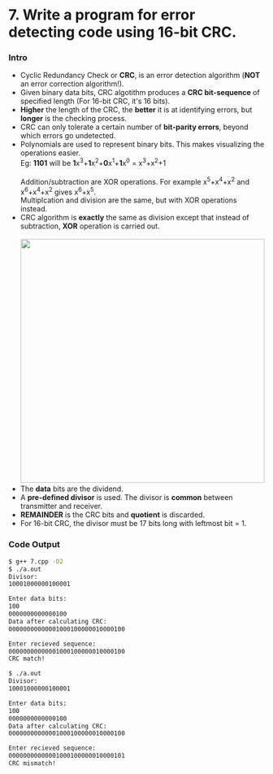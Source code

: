 # 7. Write a program for error detecting code using 16-bit CRC.

### Intro

* Cyclic Redundancy Check or **CRC**, is an error detection algorithm (**NOT** an error correction algorithm!).
* Given binary data bits, CRC algotithm produces a **CRC bit-sequence** of specified length (For 16-bit CRC, it's 16 bits).
* **Higher** the length of the CRC, the **better** it is at identifying errors, but **longer** is the checking process.
* CRC can only tolerate a certain number of **bit-parity errors**, beyond which errors go undetected.
* Polynomials are used to represent binary bits. This makes visualizing the operations easier.<br>
	Eg:	**1101** will be **1**x<sup>3</sup>+**1**x<sup>2</sup>+**0**x<sup>1</sup>+**1**x<sup>0</sup> = x<sup>3</sup>+x<sup>2</sup>+1<br><br>
	Addition/subtraction are XOR operations. For example x<sup>5</sup>+x<sup>4</sup>+x<sup>2</sup> and x<sup>6</sup>+x<sup>4</sup>+x<sup>2</sup> gives x<sup>6</sup>+x<sup>5</sup>.<br>
	Multiplcation and division are the same, but with XOR operations instead.
* CRC algorithm is **exactly** the same as division except that instead of subtraction, **XOR** operation is carried out.<br><br>
	<img src="https://github.com/G7495x/CSE-VTU-Labs-2010-Syllabus/blob/master/Networks-Lab-10CSL77/Images/7_1.png?raw=true" width="480px">
* The **data** bits are the dividend.
* A **pre-defined divisor** is used. The divisor is **common** between transmitter and receiver.
* **REMAINDER** is the CRC bits and **quotient** is discarded.
* For 16-bit CRC, the divisor must be 17 bits long with leftmost bit = 1.

### Code Output

```bash
$ g++ 7.cpp -O2
$ ./a.out
Divisor:
10001000000100001

Enter data bits:
100
0000000000000100
Data after calculating CRC:
00000000000001000100000010000100

Enter recieved sequence:
00000000000001000100000010000100
CRC match!

$ ./a.out
Divisor:
10001000000100001

Enter data bits:
100
0000000000000100
Data after calculating CRC:
00000000000001000100000010000100

Enter recieved sequence:
00000000000001000100000010000101
CRC mismatch!
```
